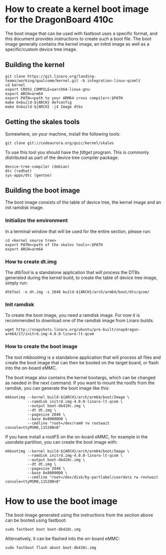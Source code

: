 # How to create a kernel boot image for the DragonBoard 410c

The boot image that can be used with fastboot uses a specific format, and this document provides instructions to create such a boot file. The boot image generally contains the kernel image, an initrd image as well as a specific/custom device tree image.

## Building the kernel

    git clone https://git.linaro.org/landing-teams/working/qualcomm/kernel.git -b integration-linux-qcomlt
    cd kernel
    export CROSS_COMPILE=aarch64-linux-gnu-
    export ARCH=arm64
    export PATH=<path to your ARM64 cross compiler>:$PATH
    make O=build-${ARCH} defconfig
    make O=build-${ARCH} -j4 Image dtbs

## Getting the skales tools

Somewhere, on your machine, install the following tools:

    git clone git://codeaurora.org/quic/kernel/skales 

To use this tool you should have the _fdtget_ program. This is commonly distributed as part of the device tree compiler package.

    device-tree-compiler (debian)
    dtc (redhat)
    sys-apps/dtc (gentoo)


## Building the boot image

The boot image consists of the table of device tree, the kernel image and an init ramdisk image.

### Initialize the environment

In a terminal window that will be used for the entire section, please run:

    cd <kernel source tree>
    export PATH=<path of the skales tools>:$PATH
    export ARCH=arm64

### How to create dt.img

The _dtbTool_ is a standalone application that will process the DTBs generated during the kernel build, to create the table of device tree image, simply run:

    dtbTool -o dt.img -s 2048 build-${ARCH}/arch/arm64/boot/dts/qcom/

### Init ramdisk

To create the boot image, you need a ramdisk image. For now it is recommended to download one of the ramdisk image from Linaro builds.

    wget http://snapshots.linaro.org/ubuntu/pre-built/snapdragon-arm64/17/initrd.img-4.0.0-linaro-lt-qcom

### How to create the boot image

The tool _mkbootimg_ is a standalone application that will process all files and create the boot image that can then be booted on the target board, or flash into the on-board eMMC.

The boot image also contains the kernel bootargs, which can be changed as needed in the next command. If you want to mount the rootfs from the ramdisk, you can generate the boot image like this:

    mkbootimg --kernel build-${ARCH}/arch/arm64/boot/Image \
              --ramdisk initrd.img-4.0.0-linaro-lt-qcom \
              --output boot-db410c.img \
              --dt dt.img \
              --pagesize 2048 \
              --base 0x8000000 \
              --cmdline "root=/dev/ram0 rw rootwait console=ttyMSM0,115200n8"

If you have install a rootFS on the on-board eMMC, for example in the _userdata_ partition, you can create the boot image with:

    mkbootimg --kernel build-${ARCH}/arch/arm64/boot/Image \
              --ramdisk initrd.img-4.0.0-linaro-lt-qcom \
              --output boot-db410c.img \
              --dt dt.img \
              --pagesize 2048 \
              --base 0x8000000 \
              --cmdline "root=/dev/disk/by-partlabel/userdata rw rootwait console=ttyMSM0,115200n8"

# How to use the boot image

The boot image generated using the instructions from the section above can be booted using fastboot:

    sudo fastboot boot boot-db410c.img

Alternatively, it can be flashed into the on-board eMMC:

    sudo fastboot flash aboot boot-db410c.img
